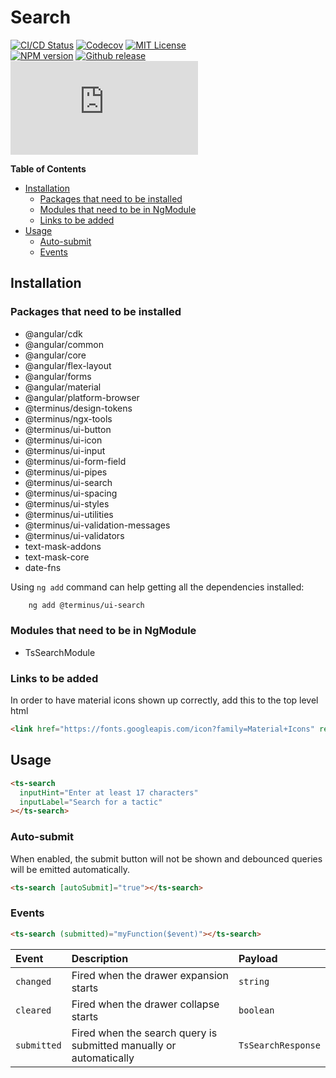 <h1>Search</h1>

[![CI/CD Status][github-action-badge]][github-action-link] [![Codecov][codecov-badge]][codecov-project] [![MIT License][license-image]][license-url]  
[![NPM version][npm-version-image]][npm-package] [![Github release][gh-release-badge]][gh-releases] [![Library size][file-size-badge]][raw-distribution-js]

<!-- START doctoc generated TOC please keep comment here to allow auto update -->
<!-- DON'T EDIT THIS SECTION, INSTEAD RE-RUN doctoc TO UPDATE -->
**Table of Contents**

- [Installation](#installation)
  - [Packages that need to be installed](#packages-that-need-to-be-installed)
  - [Modules that need to be in NgModule](#modules-that-need-to-be-in-ngmodule)
  - [Links to be added](#links-to-be-added)
- [Usage](#usage)
  - [Auto-submit](#auto-submit)
  - [Events](#events)

<!-- END doctoc generated TOC please keep comment here to allow auto update -->

## Installation

### Packages that need to be installed

  * @angular/cdk
  * @angular/common
  * @angular/core
  * @angular/flex-layout
  * @angular/forms
  * @angular/material
  * @angular/platform-browser
  * @terminus/design-tokens
  * @terminus/ngx-tools
  * @terminus/ui-button
  * @terminus/ui-icon
  * @terminus/ui-input
  * @terminus/ui-form-field
  * @terminus/ui-pipes
  * @terminus/ui-search
  * @terminus/ui-spacing
  * @terminus/ui-styles
  * @terminus/ui-utilities
  * @terminus/ui-validation-messages
  * @terminus/ui-validators
  * text-mask-addons
  * text-mask-core
  * date-fns

Using `ng add` command can help getting all the dependencies installed:

```bash
    ng add @terminus/ui-search
```

### Modules that need to be in NgModule

  * TsSearchModule

### Links to be added

In order to have material icons shown up correctly, add this to the top level html

```html
<link href="https://fonts.googleapis.com/icon?family=Material+Icons" rel="stylesheet">
```

## Usage

```html
<ts-search
  inputHint="Enter at least 17 characters"
  inputLabel="Search for a tactic"
></ts-search>
```

### Auto-submit

When enabled, the submit button will not be shown and debounced queries will be emitted automatically.

```html
<ts-search [autoSubmit]="true"></ts-search>
```

### Events

```html
<ts-search (submitted)="myFunction($event)"></ts-search>
```

| Event       | Description                                                        | Payload            |
|:------------|:-------------------------------------------------------------------|:-------------------|
| `changed`   | Fired when the drawer expansion starts                             | `string`           |
| `cleared`   | Fired when the drawer collapse starts                              | `boolean`          |
| `submitted` | Fired when the search query is submitted manually or automatically | `TsSearchResponse` |


<!-- Links -->
[license-url]:         https://github.com/GetTerminus/terminus-oss/blob/release/LICENSE
[license-image]:       http://img.shields.io/badge/license-MIT-blue.svg
[codecov-project]:     https://codecov.io/gh/GetTerminus/terminus-oss
[codecov-badge]:       https://codecov.io/gh/GetTerminus/terminus-oss/branch/release/graph/badge.svg
[npm-version-image]:   http://img.shields.io/npm/v/@terminus/ui-search.svg
[npm-package]:         https://www.npmjs.com/package/@terminus/ui-search
[gh-release-badge]:    https://img.shields.io/github/release/GetTerminus/terminus-oss.svg
[gh-releases]:         https://github.com/GetTerminus/terminus-ui/releases/
[github-action-badge]: https://github.com/GetTerminus/terminus-oss/workflows/Release%20CI/badge.svg
[github-action-link]:  https://github.com/GetTerminus/terminus-oss/actions?query=workflow%3A%22CI+Release%22
[file-size-badge]:     http://img.badgesize.io/https://unpkg.com/@terminus/ui-search/bundles/terminus-ui-search.umd.min.js?compression=gzip
[raw-distribution-js]: https://unpkg.com/@terminus/ui-search/bundles/terminus-ui-search.umd.js
